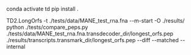 conda activate td
pip install .

TD2.LongOrfs -t ./tests/data/MANE_test_rna.fna --m-start -O ./results/
python ./tests/compare_peps.py ./tests/data/MANE_test_rna.fna.transdecoder_dir/longest_orfs.pep ./results/transcripts.transmark_dir/longest_orfs.pep --diff --matched --internal